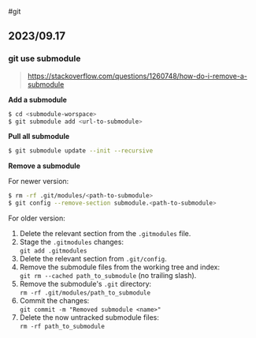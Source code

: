 #git
## 2023/09.17

### git use submodule

> https://stackoverflow.com/questions/1260748/how-do-i-remove-a-submodule

**Add a submodule**

```bash
$ cd <submodule-worspace>
$ git submodule add <url-to-submodule>
```

**Pull all submodule**
```bash
$ git submodule update --init --recursive
```

**Remove a submodule**

For newer version:

```bash
$ rm -rf .git/modules/<path-to-submodule>
$ git config --remove-section submodule.<path-to-submodule>
```

For older version:

1.  Delete the relevant section from the `.gitmodules` file.
2.  Stage the `.gitmodules` changes:  
    `git add .gitmodules`
3.  Delete the relevant section from `.git/config`.
4.  Remove the submodule files from the working tree and index:  
    `git rm --cached path_to_submodule` (no trailing slash).
5.  Remove the submodule's `.git` directory:  
    `rm -rf .git/modules/path_to_submodule`
6.  Commit the changes:  
    `git commit -m "Removed submodule <name>"`
7.  Delete the now untracked submodule files:  
    `rm -rf path_to_submodule`